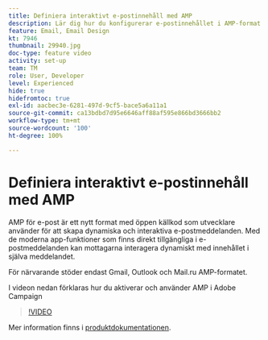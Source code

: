 ```yaml
---
title: Definiera interaktivt e-postinnehåll med AMP
description: Lär dig hur du konfigurerar e-postinnehållet i AMP-format.
feature: Email, Email Design
kt: 7946
thumbnail: 29940.jpg
doc-type: feature video
activity: set-up
team: TM
role: User, Developer
level: Experienced
hide: true
hidefromtoc: true
exl-id: aacbec3e-6281-497d-9cf5-bace5a6a11a1
source-git-commit: ca13bdbd7d95e6646aff88af595e866bd3666bb2
workflow-type: tm+mt
source-wordcount: '100'
ht-degree: 100%

---
```


# Definiera interaktivt e-postinnehåll med AMP

AMP för e-post är ett nytt format med öppen källkod som utvecklare använder för att skapa dynamiska och interaktiva e-postmeddelanden. Med de moderna app-funktioner som finns direkt tillgängliga i e-postmeddelanden kan mottagarna interagera dynamiskt med innehållet i själva meddelandet.

För närvarande stöder endast Gmail, Outlook och Mail.ru AMP-formatet.

I videon nedan förklaras hur du aktiverar och använder AMP i Adobe Campaign 

>[!VIDEO](https://video.tv.adobe.com/v/29940?quality=12&learn=on)

Mer information finns i [produktdokumentationen](https://experienceleague.adobe.com/docs/campaign-classic/using/sending-messages/sending-emails/defining-interactive-content.html?lang=sv#about-amp-for-email).
